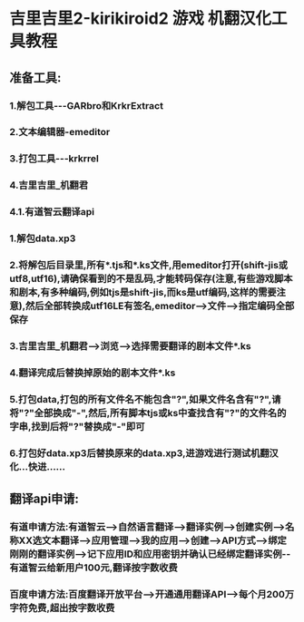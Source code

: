 # 吉里吉里2-kirikiroid2 游戏 机翻汉化工具教程

## 准备工具:
### 1.解包工具---GARbro和KrkrExtract
### 2.文本编辑器-emeditor
### 3.打包工具---krkrrel
### 4.吉里吉里_机翻君
### 4.1.有道智云翻译api

### 1.解包data.xp3
### 2.将解包后目录里,所有*.tjs和*.ks文件,用emeditor打开(shift-jis或utf8,utf16),请确保看到的不是乱码,才能转码保存(注意,有些游戏脚本和剧本,有多种编码,例如tjs是shift-jis,而ks是utf编码,这样的需要注意),然后全部转换成utf16LE有签名,emeditor-->文件-->指定编码全部保存
### 3.吉里吉里_机翻君-->浏览-->选择需要翻译的剧本文件*.ks
### 4.翻译完成后替换掉原始的剧本文件*.ks
### 5.打包data,打包的所有文件名不能包含"?",如果文件名含有"?",请将"?"全部换成"-",然后,所有脚本tjs或ks中查找含有"?"的文件名的字串,找到后将"?"替换成"-"即可
### 6.打包好data.xp3后替换原来的data.xp3,进游戏进行测试机翻汉化...快进......

## 翻译api申请:

### 有道申请方法:有道智云-->自然语言翻译-->翻译实例-->创建实例-->名称XX选文本翻译-->应用管理-->我的应用-->创建-->API方式-->绑定刚刚的翻译实例-->记下应用ID和应用密钥并确认已经绑定翻译实例--有道智云给新用户100元,翻译按字数收费

### 百度申请方法:百度翻译开放平台-->开通通用翻译API-->每个月200万字符免费,超出按字数收费
